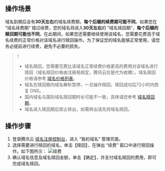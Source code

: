 ## 操作场景

域名到期后会有**30天左右**的域名续费期，**每个后缀的续费期可能不同**。如果您在 “域名续费期” 错过续费，您的域名将进入**30天左右**的 “域名赎回期”，**每个后缀的赎回期可能也不同**。在此期间，如果您还需要继续使用该域名，您需要花费高于域名续费的正常价格对该域名进行赎回操作。为了保证您的域名能够正常使用，请您务必提前进行续费，避免不必要的损失。

>!
> - 域名赎回，您需要花费比该域名正常续费价格更高的费用对该域名进行赎回（域名赎回价格由注册局规定，腾讯云仅是代为收缴），域名赎回价格请参考 [域名价格列表](https://buy.cloud.tencent.com/domain?price=1)。
> - 域名在赎回期内域名解析暂停，一旦操作赎回，赎回成功后72小时内恢复 DNS。
> - 国内域名与国际域名赎回期时长可能不一致，具体请您参考 [域名赎回期](https://cloud.tencent.com/document/product/242/3705#.E4.BB.80.E4.B9.88.E6.98.AF.E5.9F.9F.E5.90.8D.E8.B5.8E.E5.9B.9E.E6.9C.9F.EF.BC.9F)。
> - 域名进入赎回期后禁止转出，如需转出请先将域名赎回。

## 操作步骤

1. 登录腾讯云 [域名注册控制台](https://console.cloud.tencent.com/domain/)，进入 “我的域名” 管理页面。
2. 选择需要进行赎回的域名，单击【赎回】，在弹出 “续费” 窗口中进行赎回操作。如下图所示：
 ![续费](https://main.qcloudimg.com/raw/0842a8fd643a0736d3ca5d922de8a291.png)
3. 确认域名信息及域名赎回金额，单击【确定】，并支付域名赎回的费用，即可完成域名赎回。



